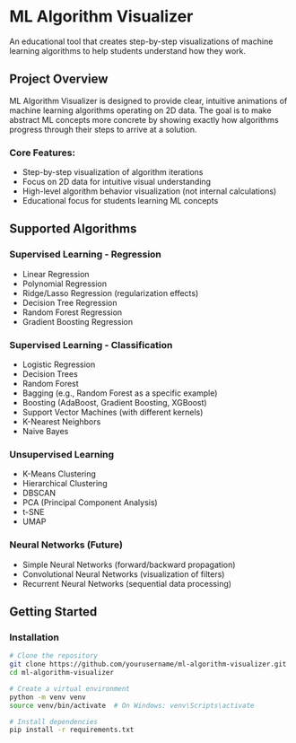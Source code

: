 # ML Algorithm Visualizer

An educational tool that creates step-by-step visualizations of machine learning algorithms to help students understand how they work.

## Project Overview

ML Algorithm Visualizer is designed to provide clear, intuitive animations of machine learning algorithms operating on 2D data. The goal is to make abstract ML concepts more concrete by showing exactly how algorithms progress through their steps to arrive at a solution.

### Core Features:
- Step-by-step visualization of algorithm iterations
- Focus on 2D data for intuitive visual understanding
- High-level algorithm behavior visualization (not internal calculations)
- Educational focus for students learning ML concepts

## Supported Algorithms

### Supervised Learning - Regression
- Linear Regression
- Polynomial Regression
- Ridge/Lasso Regression (regularization effects)
- Decision Tree Regression
- Random Forest Regression
- Gradient Boosting Regression

### Supervised Learning - Classification
- Logistic Regression
- Decision Trees
- Random Forest
- Bagging (e.g., Random Forest as a specific example)
- Boosting (AdaBoost, Gradient Boosting, XGBoost)
- Support Vector Machines (with different kernels)
- K-Nearest Neighbors
- Naive Bayes

### Unsupervised Learning
- K-Means Clustering
- Hierarchical Clustering
- DBSCAN
- PCA (Principal Component Analysis)
- t-SNE
- UMAP

### Neural Networks (Future)
- Simple Neural Networks (forward/backward propagation)
- Convolutional Neural Networks (visualization of filters)
- Recurrent Neural Networks (sequential data processing)

## Getting Started

### Installation

```bash
# Clone the repository
git clone https://github.com/yourusername/ml-algorithm-visualizer.git
cd ml-algorithm-visualizer

# Create a virtual environment
python -m venv venv
source venv/bin/activate  # On Windows: venv\Scripts\activate

# Install dependencies
pip install -r requirements.txt
```